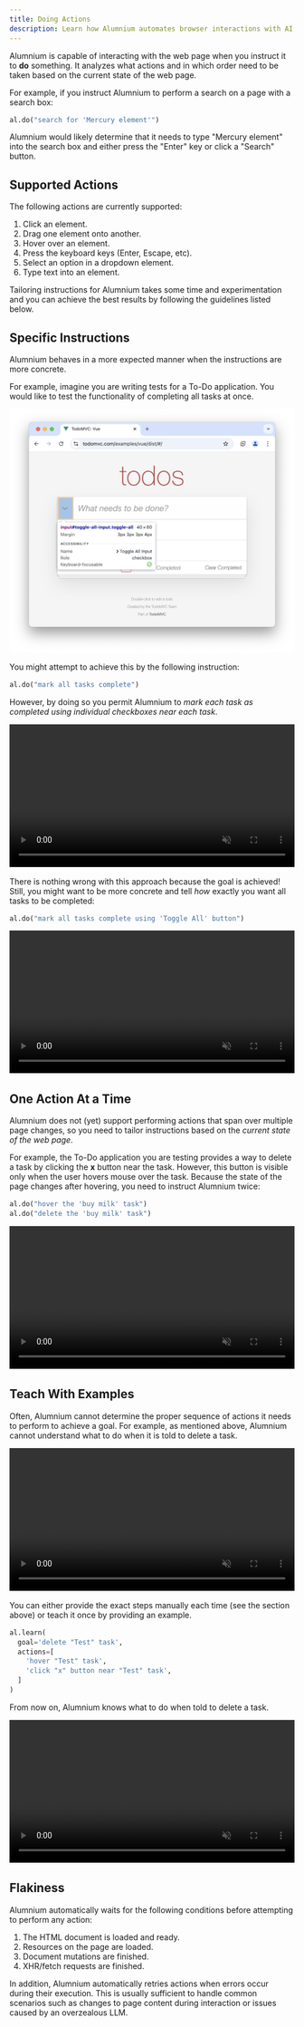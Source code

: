 ```yaml
---
title: Doing Actions
description: Learn how Alumnium automates browser interactions with AI. Discover supported actions, best practices, and how to craft test instructions.
---
```


Alumnium is capable of interacting with the web page when you instruct it to **do** something. It analyzes what actions and in which order need to be taken based on the current state of the web page.

For example, if you instruct Alumnium to perform a search on a page with a search box:

```python
al.do("search for 'Mercury element'")
```

Alumnium would likely determine that it needs to type "Mercury element" into the search box and either press the "Enter" key or click a "Search" button.

## Supported Actions

The following actions are currently supported:

1. Click an element.
2. Drag one element onto another.
3. Hover over an element.
4. Press the keyboard keys (Enter, Escape, etc).
5. Select an option in a dropdown element.
6. Type text into an element.

Tailoring instructions for Alumnium takes some time and experimentation and you can achieve the best results by following the guidelines listed below.

## Specific Instructions

Alumnium behaves in a more expected manner when the instructions are more concrete.

For example, imagine you are writing tests for a To-Do application. You would like to test the functionality of completing all tasks at once.

![A screenshot of To Do application with Complete All Tasks checkbox highlighted](../../../../assets/todo-mark-all.png)

You might attempt to achieve this by the following instruction:

```python
al.do("mark all tasks complete")
```

However, by doing so you permit Alumnium to *mark each task as completed using individual checkboxes near each task*.

<video class="rounded-xl" alt="A screen recording of Alumnium mark each task completed one by one" controls controlslist="nofullscreen" disablepictureinpicture muted playsinline width="100%" height="auto">
  <source src="../../../src/assets/videos/act-specific-1.mp4" type="video/mp4" />
  <source src="../../../src/assets/videos/act-specific-1.webm" type="video/webm" />
</video>

There is nothing wrong with this approach because the goal is achieved! Still, you might want to be more concrete and tell *how* exactly you want all tasks to be completed:

```python
al.do("mark all tasks complete using 'Toggle All' button")
```

<video class="rounded-xl" alt="A screen recording of Alumnium mark tasks completed at once" controls controlslist="nofullscreen" disablepictureinpicture muted playsinline width="100%" height="auto">
  <source src="../../../src/assets/videos/act-specific-2.mp4" type="video/mp4" />
  <source src="../../../src/assets/videos/act-specific-2.webm" type="video/webm" />
</video>

## One Action At a Time

Alumnium does not (yet) support performing actions that span over multiple page changes, so you need to tailor instructions based on the *current state of the web page*.

For example, the To-Do application you are testing provides a way to delete a task by clicking the **x** button near the task. However, this button is visible only when the user hovers mouse over the task. Because the state of the page changes after hovering, you need to instruct Alumnium twice:

```python
al.do("hover the 'buy milk' task")
al.do("delete the 'buy milk' task")
```

<video class="rounded-xl" alt="A screen recording of Alumnium hovering and deleting task" controls controlslist="nofullscreen" disablepictureinpicture muted playsinline width="100%" height="auto">
  <source src="../../../src/assets/videos/act-one-by-one.mp4" type="video/mp4" />
  <source src="../../../src/assets/videos/act-one-by-one.webm" type="video/webm" />
</video>

## Teach With Examples

Often, Alumnium cannot determine the proper sequence of actions it needs to perform to achieve a goal. For example, as mentioned above, Alumnium  cannot understand what to do when it is told to delete a task.

<video class="rounded-xl" alt="A screen recording of Alumnium unable to delete task without being taught" controls controlslist="nofullscreen" disablepictureinpicture muted playsinline width="100%" height="auto">
  <source src="../../../src/assets/videos/learn-1.mp4" type="video/mp4" />
  <source src="../../../src/assets/videos/learn-1.webm" type="video/webm" />
</video>

You can either provide the exact steps manually each time (see the section above) or teach it once by providing an example.

```python
al.learn(
  goal='delete "Test" task',
  actions=[
    'hover "Test" task',
    'click "x" button near "Test" task',
  ]
)
```

From now on, Alumnium knows what to do when told to delete a task.

<video class="rounded-xl" alt="A screen recording of Alumnium deleting task after being taught" controls controlslist="nofullscreen" disablepictureinpicture muted playsinline width="100%" height="auto">
  <source src="../../../src/assets/videos/learn-2.mp4" type="video/mp4" />
  <source src="../../../src/assets/videos/learn-2.webm" type="video/webm" />
</video>

## Flakiness

Alumnium automatically waits for the following conditions before attempting to perform any action:

1. The HTML document is loaded and ready.
2. Resources on the page are loaded.
3. Document mutations are finished.
4. XHR/fetch requests are finished.

In addition, Alumnium automatically retries actions when errors occur during their execution. This is usually sufficient to handle common scenarios such as changes to page content during interaction or issues caused by an overzealous LLM.
